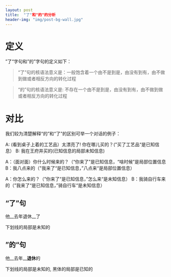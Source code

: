 ```yaml
---
layout: post
title:  "了"和"的"的分析
header-img: "img/post-bg-wall.jpg"
---
```


# 定义

”了“字句和”的”字句的定义如下：

> “了”句的核语法意义是：一般饱含着一个由不是到是，由没有到有，由不做到做或者相反方向的转化过程

> “的”句的核语法意义是: 不存在一个由不是到是，由没有到有，由不做到做或者相反方向的转化过程


# 对比

我们较为清楚解释“的”和“了”的区别可举一个对话的例子：

A: (看到桌子上着的工艺品）太漂亮了!  你在哪儿买的？("买了工艺品“是已知信息）
B: 我在王府井买的(已知信息的局部未知信息)

A：（面对面）你什么时候来的？（“你来了”是已知信息，“啥时候”是局部位置信息
B：我八点来的（"我来了“是已知信息，”八点来“是局部位置信息）

A：你怎么来的？（”你来了“是已知信息，”怎么来“是未知信息）
B：我骑自行车来的（”我来了“是已知信息，”骑自行车“是未知信息）

## “了”句

他__去年退休__了

下划线的局部是未知的

## ”的“句

他__去年__**退休**的

下划线的局部是未知的, 黑体的局部是已知的

